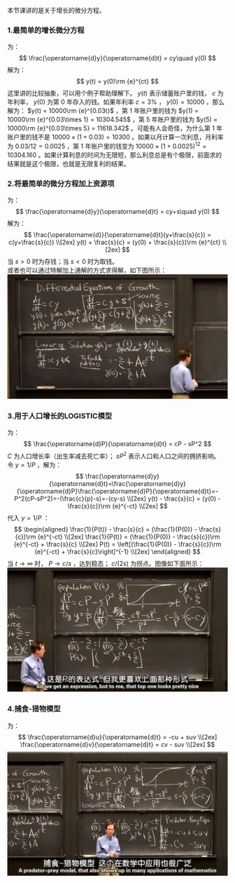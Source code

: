 本节课讲的是关于增长的微分方程。  
### 1.最简单的增长微分方程
为：  
$$
\frac{\operatorname{d}y}{\operatorname{d}t} = cy\quad y(0)
$$
解为：  
$$
y(t) = y(0)\rm {e}^{ct}
$$
这里讲的比较抽象，可以用个例子帮助理解下。 $y(t)$ 表示储蓄账户里的钱， $c$ 为年利率， $y(0)$ 为第 $0$ 年存入的钱。如果年利率 $c=3\%$ ， $y(0)=10000$ ，那么解为： $y(t) = 10000\rm {e}^{0.03t}$ ，第 $1$ 年账户里的钱为 $y(1) = 10000\rm {e}^{0.03\times 1} = 10304.545$ ，第 $5$ 年账户里的钱为 $y(5) = 10000\rm {e}^{0.03\times 5} = 11618.342$ 。可能有人会奇怪，为什么第 $1$ 年账户里的钱不是 $10000\times (1+0.03) = 10300$ 。如果以月计算一次利息，月利率为 $0.03/12=0.0025$ ，第 $1$ 年账户里的钱变为 $10000\times (1+0.0025)^{12} = 10304.160$ 。如果计算利息的时间为无限短，那么利息总是有个极限，前面求的结果就是这个极限，也就是无限复利的结果。  
  
### 2.将最简单的微分方程加上资源项
为：  
$$
\frac{\operatorname{d}y}{\operatorname{d}t} = cy+s\quad y(0)
$$
解为：  
$$
\frac{\operatorname{d}}{\operatorname{d}t}(y+\frac{s}{c}) = c(y+\frac{s}{c}) \\[2ex]
y(t) + \frac{s}{c} = (y(0) + \frac{s}{c})\rm {e}^{ct} \\[2ex]
$$
当 $s>0$ 时为存钱；当 $s<0$ 时为取钱。  
或者也可以通过特解加上通解的方式求得解，如下图所示：  
![](attachments/1关于增长的微分方程（2）.jpg)
  
### 3.用于人口增长的LOGISTIC模型
为：  
$$
\frac{\operatorname{d}P}{\operatorname{d}t} = cP - sP^2
$$
$C$ 为人口增长率（出生率减去死亡率）； $sP^2$ 表示人口和人口之间的拥挤影响。  
令 $y=1/P$ ，解为：  
$$
\frac{\operatorname{d}y}{\operatorname{d}t}=\frac{\operatorname{d}y}{\operatorname{d}P}\frac{\operatorname{d}P}{\operatorname{d}t}=-P^2(cP-sP^2)=-(\frac{c}{p}-s)=-(cy-s) \\[2ex]
y(t) - \frac{s}{c} = (y(0) - \frac{s}{c})\rm {e}^{-ct} \\[2ex]
$$
代入 $y=1/P$ ：
$$
\begin{aligned}
\frac{1}{P(t)} - \frac{s}{c} = (\frac{1}{P(0)} - \frac{s}{c})\rm {e}^{-ct} \\[2ex]
\frac{1}{P(t)} = (\frac{1}{P(0)} - \frac{s}{c})\rm {e}^{-ct} + \frac{s}{c} \\[2ex]
P(t) = \left[(\frac{1}{P(0)} - \frac{s}{c})\rm {e}^{-ct} + \frac{s}{c}\right]^{-1} \\[2ex]
\end{aligned}
$$
当 $t\rightarrow \infty$ 时， $P\rightarrow c/s$ ，达到稳态； $c/(2s)$ 为拐点。图像如下面所示：  
![](attachments/1关于增长的微分方程（7）.jpg)
  
### 4.捕食-猎物模型
为：  
$$
\frac{\operatorname{d}u}{\operatorname{d}t} = -cu + suv \\[2ex]
\frac{\operatorname{d}v}{\operatorname{d}t} = cv - suv \\[2ex]
$$
![](attachments/1关于增长的微分方程（9）.jpg)